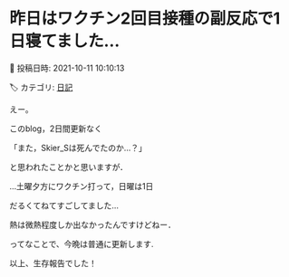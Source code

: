 # 昨日はワクチン2回目接種の副反応で1日寝てました…

📅 投稿日時: 2021-10-11 10:10:13

🏷️ カテゴリ: [日記](cc4b5682fb7b8b144980957a978653fb0.md)

えー。


このblog，2日間更新なく


「また，Skier_Sは死んでたのか…？」


と思われたことかと思いますが．





…土曜夕方にワクチン打って，日曜は1日


だるくてねてすごしてました…


熱は微熱程度しか出なかったんですけどねー．





ってなことで、今晩は普通に更新します.





以上、生存報告でした！
